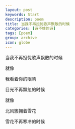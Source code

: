 ```yaml
---
layout: post
keywords: Start
description: poem
title: 当我不再担忧歌声飘散的时候
categories: [诗不姓的诗]
tags: [poem]
group: archive
icon: globe
---
```


<div class="toc"></div>


当我不再担忧歌声飘散的时候  
  
  就像  

我看着你的眼睛  

目光不再飘忽的时候  
  
  就像  

北风簇拥着雪花  

雪花不再寒冷的时候  

